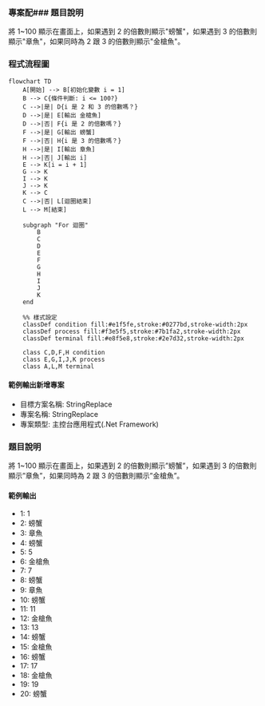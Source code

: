 ### 專案配### 題目說明

將 1~100 顯示在畫面上，如果遇到 2 的倍數則顯示"螃蟹"，如果遇到 3 的倍數則顯示"章魚"，如果同時為 2 跟 3 的倍數則顯示"金槍魚"。

### 程式流程圖

```mermaid
flowchart TD
    A[開始] --> B[初始化變數 i = 1]
    B --> C{條件判斷: i <= 100?}
    C -->|是| D{i 是 2 和 3 的倍數嗎？}
    D -->|是| E[輸出 金槍魚]
    D -->|否| F{i 是 2 的倍數嗎？}
    F -->|是| G[輸出 螃蟹]
    F -->|否| H{i 是 3 的倍數嗎？}
    H -->|是| I[輸出 章魚]
    H -->|否| J[輸出 i]
    E --> K[i = i + 1]
    G --> K
    I --> K
    J --> K
    K --> C
    C -->|否| L[迴圈結束]
    L --> M[結束]

    subgraph "For 迴圈"
        B
        C
        D
        E
        F
        G
        H
        I
        J
        K
    end

    %% 樣式設定
    classDef condition fill:#e1f5fe,stroke:#0277bd,stroke-width:2px
    classDef process fill:#f3e5f5,stroke:#7b1fa2,stroke-width:2px
    classDef terminal fill:#e8f5e8,stroke:#2e7d32,stroke-width:2px

    class C,D,F,H condition
    class E,G,I,J,K process
    class A,L,M terminal
```

#### 範例輸出新增專案

- 目標方案名稱: StringReplace
- 專案名稱: StringReplace
- 專案類型: 主控台應用程式(.Net Framework)

### 題目說明

將 1~100 顯示在畫面上，如果遇到 2 的倍數則顯示”螃蟹”，如果遇到 3 的倍數則顯示”章魚”，如果同時為 2 跟 3 的倍數則顯示”金槍魚”。

#### 範例輸出

- 1: 1
- 2: 螃蟹
- 3: 章魚
- 4: 螃蟹
- 5: 5
- 6: 金槍魚
- 7: 7
- 8: 螃蟹
- 9: 章魚
- 10: 螃蟹
- 11: 11
- 12: 金槍魚
- 13: 13
- 14: 螃蟹
- 15: 金槍魚
- 16: 螃蟹
- 17: 17
- 18: 金槍魚
- 19: 19
- 20: 螃蟹
